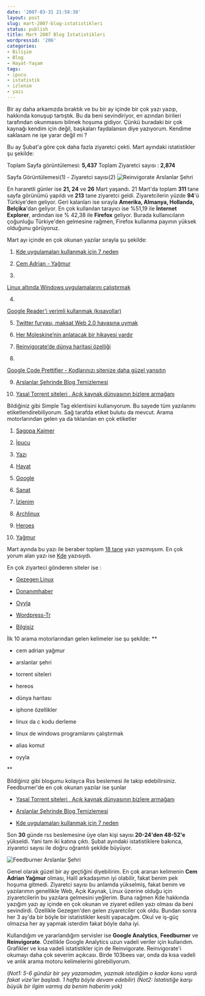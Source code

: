 ```yaml
---
date: '2007-03-31 21:58:38'
layout: post
slug: mart-2007-blog-istatistikleri
status: publish
title: Mart 2007 Blog İstatistikleri
wordpressid: '206'
categories:
- Bilişim
- Blog
- Hayat-Yaşam
tags:
- ipucu
- istatistik
- izlenim
- yazı
---
```


Bir ay daha arkamızda bıraktık ve bu bir ay içinde bir çok yazı yazıp, hakkında konuşup tartıştık. Bu da beni sevindiriyor, en azından birileri tarafından okunmasını bilmek hoşuma gidiyor. Çünkü buradaki bir çok kaynağı kendim için değil, başkaları faydalansın diye yazıyorum. Kendime saklasam ne işe yarar değil mi ? 

Bu ay Şubat'a göre çok daha fazla ziyaretci çekti. Mart ayındaki istatistikler şu şekilde:

Toplam Sayfa görüntülemesi: **5,437**
Toplam Ziyaretci sayısı : **2,874** 

Sayfa Görüntülemesi(1) - Ziyaretci sayısı(2)
![Reinvigorate Arslanlar Şehri](http://arsln.org/image/450rein.jpg)


En hararetli günler ise **21, 24** ve **26** Mart yaşandı. 21 Mart'da toplam **311** tane sayfa görünümü yapıldı ve **213** tane ziyaretci geldi. Ziyaretcilerin yüzde **94**'ü Türkiye'den geliyor. Geri kalanları ise sırayla **Amerika, Almanya, Hollanda, Belçika**'dan geliyor. En çok kullanılan tarayıcı ise %51,19 ile **İnternet Explorer**, ardından ise % 42,38 ile **Firefox** geliyor. Burada kullanıcıların çoğunluğu Türkiye'den gelmesine rağmen, Firefox kullanma payının yüksek olduğunu görüyoruz.

Mart ayı içinde en çok okunan yazılar sırayla  şu şekilde:




	
  1. [Kde uygulamaları kullanmak için 7 neden ](http://arsln.org/kde-linux-uygulamalari-kullanmak-icin-7-neden/)



	
  2. [Cem Adrian - Yağmur ](http://arsln.org/cem-adrian-yagmur/)


	
  3. 
[Linux altında Windows uygulamalarını çalıştırmak ](http://arsln.org/linux-altinda-windows-uygulamalarini-calistirmak/)


	
  4. 
[Google Reader’i verimli kullanmak (kısayollar)](http://arsln.org/google-reader-verimli-kullanmak-kisayollar/)



	
  5. [Twitter furyası, maksat Web 2.0 havasına uymak](http://arsln.org/twitter-furyasi-maksat-web-20-havasina-uymak/)



	
  6. [Her Moleskine’nin anlatacak bir hikayesi vardır ](http://arsln.org/moleskine-her-moleskinenin-anlatacak-bir-hikayesi-vardir/)



	
  7. [Reinvigorate’de dünya haritasi özelliği ](http://arsln.org/reinvigoratede-dunya-haritasi-ozelligi/)


	
  8. 
[Google Code Prettifier - Kodlarınızı sitenize daha güzel yansıtın](http://arsln.org/google-code-prettifier-kodlarinizi-sitenize-daha-guzel-yansitin/)

 

	
  9. [Arslanlar Şehrinde Blog Temizlemesi ](http://arsln.org/arslanlar-sehrinde-blog-temizlemesi/)


	
  10. [Yasal Torrent siteleri , Açık kaynak dünyasının bizlere armağanı ](http://arsln.org/yasal-bedava-ucretsiz-torrent-siteleri-acik-kaynak-dunyasinin-bizlere-armagani/)










Bildiğiniz gibi Simple Tag eklentisini kullanıyorum. Bu sayede tüm yazılarımı etiketlendirebiliyorum. Sağ tarafda etiket bulutu da mevcut. Arama motorlarından gelen ya da tıklanılan en çok etiketler	


	
  1. [Sagopa Kajmer](http://arsln.org/etiket/sagopa-kajmer)


	
  2. [İpucu](http://arsln.org/etiket/ipucu)


	
  3. [Yazı](http://arsln.org/etiket/yazı)


	
  4. [Hayat](http://arsln.org/etiket/hayat)


	
  5. [Google](http://arsln.org/etiket/google)


	
  6. [Sanat](http://arsln.org/etiket/sanat)


	
  7. [İzlenim](http://arsln.org/etiket/izlenim)


	
  8. [Archlinux](http://arsln.org/etiket/archlinux)


	
  9. [Heroes](http://arsln.org/etiket/heroes)


	
  10. [Yağmur](http://arsln.org/etiket/yağmur)







Mart ayında bu yazı ile beraber toplam [18 tane](http://arsln.org/2007/03/) yazı yazmışsım. En çok yorum alan yazı ise [Kde](http://arsln.org/kde-linux-uygulamalari-kullanmak-icin-7-neden/) yazısıydı. 


En çok ziyarteci gönderen siteler ise :




	
  * [Gezegen Linux](http://gezegen.linux.org.tr)


	
  * [Donanımhaber](http://forum.donanimhaber.com)


	
  * [Oyyla](http://oyyla.com)


	
  * [Wordpress-Tr](http://wordpressid-tr.com)


	
  * [Bilgisiz](http://bilgisiz.org)





İlk 10 arama motorlarından gelen kelimeler ise şu şekilde:
**



	
  * cem adrian yağmur


	
  * arslanlar şehri


	
  * torrent siteleri


	
  * hereos


	
  * dünya haritası


	
  * iphone özellikler


	
  * linux da c kodu derleme


	
  * linux de windows programlarını çalıştırmak


	
  * alias komut


	
  * oyyla




**


Bildiğiniz gibi blogumu kolayca Rss beslemesi ile takip edebilirsiniz. Feedburner'de en çok okunan yazılar ise şunlar




	
  * [Yasal Torrent siteleri , Açık kaynak dünyasının bizlere armağanı ](http://arsln.org/yasal-bedava-ucretsiz-torrent-siteleri-acik-kaynak-dunyasinin-bizlere-armagani/)



	
  * [Arslanlar Şehrinde Blog Temizlemesi ](http://arsln.org/arslanlar-sehrinde-blog-temizlemesi/)


	
  * [Kde uygulamaları kullanmak için 7 neden ](http://arsln.org/kde-linux-uygulamalari-kullanmak-icin-7-neden/)









Son **30** günde rss beslemesine üye olan kişi sayısı **20-24'den 48-52'e** yükseldi. Yani tam iki katına çıktı. Şubat ayındaki istatistiklere bakınca, ziyaretci sayısı ile doğru oğrantılı şekilde büyüyor. 


![Feedburner Arslanlar Şehri](http://arsln.org/image/450feed.jpg)

Genel olarak güzel bir ay geçtiğini diyebilirim. En çok aranan kelimenin **Cem Adrian Yağmur** olması, Halil arkadaşımın iyi olabilir, fakat benim pek hoşuma gitmedi. Ziyaretci sayısı bu anlamda yükselmiş, fakat benim ve yazılarımın genellikle Web, Açık Kaynak, Linux üzerine olduğu için ziyaretcilerin bu yazılara gelmesini yeğlerim. Buna rağmen Kde hakkında yazığım yazı ay içinde en çok okunan ve ziyaret edilen yazı olması da beni sevindirdi. Özellikle Gezegen'den gelen ziyaretciler çok oldu. Bundan sonra her 3 ay'da bir böyle bir istatistikler kesiti yapacağım. Okul ve iş-güç olmazsa her ay yapmak isterdim fakat böyle daha iyi. 

Kullandığım ve yararlandığım servisler ise **Google Analytics**, **Feedburner** ve **Reinvigorate**. Özellikle Google Analytics uzun vadeli veriler için kullandım. Grafikler ve kısa vadeli istatistikler için de Reinvigorate. Reinvigorate'i okumayı daha çok severim açıkcası. Birde 103bees var, onda da kısa vadeli ve anlık arama motoru kelimelerini görebiliyorum. 

(_Not1: 5-6 gündür bir şey yazamadım, yazmak istediğim o kadar konu vardı fakat vize'ler başladı. 1 hafta böyle devam edebilir_)
_(Not2: İstatistiğe karşı büyük bir ilgim varmış da benim haberim yok)_




